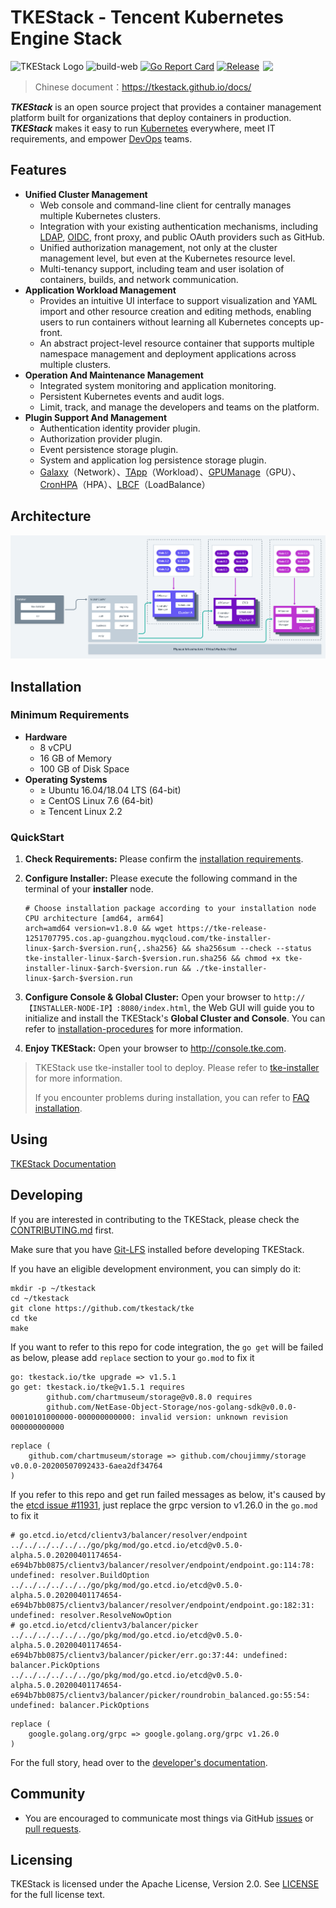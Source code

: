 # TKEStack - Tencent Kubernetes Engine Stack


<img align="right" width="100px" src="https://avatars0.githubusercontent.com/u/57258287?s=200&v=4">

![TKEStack Logo](https://github.com/tkestack/tke/workflows/build/badge.svg?branch=master)
![build-web](https://github.com/tkestack/tke/workflows/build-web/badge.svg)
[![Go Report Card](https://goreportcard.com/badge/tkestack.io/tke)](https://goreportcard.com/report/tkestack.io/tke)
[![Release](https://img.shields.io/github/release/tkestack/tke.svg?style=flat-square)](https://github.com/tkestack/tke/releases)

> Chinese document：https://tkestack.github.io/docs/

***TKEStack*** is an open source project that provides a container management platform built for organizations that deploy containers in production. ***TKEStack*** makes it easy to run [Kubernetes](https://github.com/kubernetes/kubernetes) everywhere, meet IT requirements, and empower [DevOps](https://en.wikipedia.org/wiki/DevOps) teams.

## Features

* **Unified Cluster Management**
  * Web console and command-line client for centrally manages multiple Kubernetes clusters.
  * Integration with your existing authentication mechanisms, including [LDAP](https://en.wikipedia.org/wiki/Lightweight_Directory_Access_Protocol), [OIDC](https://en.wikipedia.org/wiki/OpenID_Connect), front proxy, and public OAuth providers such as GitHub.
  * Unified authorization management, not only at the cluster management level, but even at the Kubernetes resource level.
  * Multi-tenancy support, including team and user isolation of containers, builds, and network communication.
* **Application Workload Management**
  * Provides an intuitive UI interface to support visualization and YAML import and other resource creation and editing methods, enabling users to run containers without learning all Kubernetes concepts up-front.
  * An abstract project-level resource container that supports multiple namespace management and deployment applications across multiple clusters.
* **Operation And Maintenance Management**
  * Integrated system monitoring and application monitoring.
  * Persistent Kubernetes events and audit logs.
  * Limit, track, and manage the developers and teams on the platform.
* **Plugin Support And Management**
  * Authentication identity provider plugin.
  * Authorization provider plugin.
  * Event persistence storage plugin.
  * System and application log persistence storage plugin.
  * [Galaxy](https://github.com/tkestack/galaxy)（Network）、[TApp](https://github.com/tkestack/tapp)（Workload）、[GPUManage](https://github.com/tkestack/gpu-manager)（GPU）、[CronHPA](https://github.com/tkestack/cron-hpa)（HPA）、[LBCF](https://github.com/tkestack/lb-controlling-framework)（LoadBalance）

## Architecture

![Architecture Of TKE](docs/images/TKEStackHighLevelArchitecture@2x.png)

## Installation

### Minimum Requirements

* **Hardware**
  * 8 vCPU
  * 16 GB of Memory
  * 100 GB of Disk Space
* **Operating Systems**
  * ≥ Ubuntu 16.04/18.04  LTS (64-bit)
  * ≥ CentOS Linux 7.6 (64-bit)
  * ≥ Tencent Linux 2.2

### QuickStart

1. **Check Requirements:**  Please confirm the [installation requirements](docs/guide/zh-CN/installation/installation-requirement.md).

2. **Configure Installer:**  Please execute the following command in the terminal of your **installer** node.

   ```shell
   # Choose installation package according to your installation node CPU architecture [amd64, arm64]
   arch=amd64 version=v1.8.0 && wget https://tke-release-1251707795.cos.ap-guangzhou.myqcloud.com/tke-installer-linux-$arch-$version.run{,.sha256} && sha256sum --check --status tke-installer-linux-$arch-$version.run.sha256 && chmod +x tke-installer-linux-$arch-$version.run && ./tke-installer-linux-$arch-$version.run
   ```

3. **Configure Console & Global Cluster:**  Open your browser to `http://【INSTALLER-NODE-IP】:8080/index.html`, the Web GUI will guide you to initialize and install the TKEStack's **Global Cluster and Console**. You can refer to [installation-procedures](docs/guide/zh-CN/installation/installation-procedures.md) for more information.
4. **Enjoy TKEStack:**  Open your browser to http://console.tke.com.

> TKEStack use tke-installer tool to deploy. Please refer to [tke-installer](docs/user/tke-installer/introduction.md) for more information.
>
> If you encounter problems during installation, you can refer to [FAQ installation](docs/guide/zh-CN/FAQ/Installation).


## Using

[TKEStack Documentation ](https://tkestack.github.io/docs/)

## Developing

If you are interested in contributing to the TKEStack, please check the [CONTRIBUTING.md](CONTRIBUTING.md) first.

Make sure that you have [Git-LFS](https://github.com/git-lfs/git-lfs) installed before developing TKEStack.

If you have an eligible development environment, you can simply do it:

```shell
mkdir -p ~/tkestack
cd ~/tkestack
git clone https://github.com/tkestack/tke
cd tke
make
```

If you want to refer to this repo for code integration, the `go get` will be failed as below, please add `replace` section to your `go.mod` to fix it

```
go: tkestack.io/tke upgrade => v1.5.1
go get: tkestack.io/tke@v1.5.1 requires
        github.com/chartmuseum/storage@v0.8.0 requires
        github.com/NetEase-Object-Storage/nos-golang-sdk@v0.0.0-00010101000000-000000000000: invalid version: unknown revision 000000000000
```

```
replace (
	github.com/chartmuseum/storage => github.com/choujimmy/storage v0.0.0-20200507092433-6aea2df34764
)

```

If you refer to this repo and get run failed messages as below, it's caused by the [etcd issue #11931](https://github.com/etcd-io/etcd/issues/11931), just replace the grpc version to v1.26.0 in the `go.mod` to fix it
```
# go.etcd.io/etcd/clientv3/balancer/resolver/endpoint
../../../../../../go/pkg/mod/go.etcd.io/etcd@v0.5.0-alpha.5.0.20200401174654-e694b7bb0875/clientv3/balancer/resolver/endpoint/endpoint.go:114:78: undefined: resolver.BuildOption
../../../../../../go/pkg/mod/go.etcd.io/etcd@v0.5.0-alpha.5.0.20200401174654-e694b7bb0875/clientv3/balancer/resolver/endpoint/endpoint.go:182:31: undefined: resolver.ResolveNowOption
# go.etcd.io/etcd/clientv3/balancer/picker
../../../../../../go/pkg/mod/go.etcd.io/etcd@v0.5.0-alpha.5.0.20200401174654-e694b7bb0875/clientv3/balancer/picker/err.go:37:44: undefined: balancer.PickOptions
../../../../../../go/pkg/mod/go.etcd.io/etcd@v0.5.0-alpha.5.0.20200401174654-e694b7bb0875/clientv3/balancer/picker/roundrobin_balanced.go:55:54: undefined: balancer.PickOptions
```

```
replace (
	google.golang.org/grpc => google.golang.org/grpc v1.26.0
)

```

For the full story, head over to the [developer's documentation](docs/devel/development.md).

## Community

* You are encouraged to communicate most things via GitHub [issues](https://github.com/tkestack/tke/issues/new/choose) or [pull requests](https://github.com/tkestack/tke/pulls).

## Licensing

TKEStack is licensed under the Apache License, Version 2.0. See [LICENSE](LICENSE) for the full license text.

